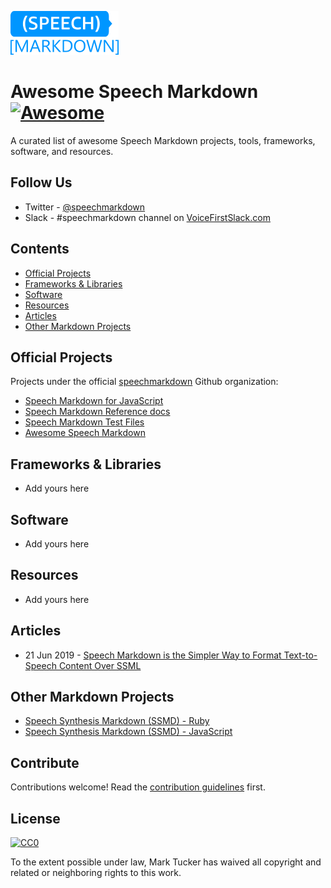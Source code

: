 ![Speech Markdown](logo.png)

# Awesome Speech Markdown [![Awesome](https://awesome.re/badge.svg)](https://awesome.re)


A curated list of awesome Speech Markdown projects, tools, frameworks, software, and resources.

## Follow Us
- Twitter - [@speechmarkdown](https://twitter.com/speechmarkdown)
- Slack - #speechmarkdown channel on [VoiceFirstSlack.com](http://voicefirstslack.com/)

## Contents

- [Official Projects](#official-projects)
- [Frameworks & Libraries](#frameworks-libraries)
- [Software](#software)
- [Resources](#resources)
- [Articles](#articles)
- [Other Markdown Projects](#other-markdown-projects)


## Official Projects

Projects under the official [speechmarkdown](https://github.com/speechmarkdown/) Github organization:

- [Speech Markdown for JavaScript](https://github.com/speechmarkdown/speechmarkdown-js)
- [Speech Markdown Reference docs](https://github.com/speechmarkdown/docs-speechmarkdown-reference)
- [Speech Markdown Test Files](https://github.com/speechmarkdown/speechmarkdown-test-files)
- [Awesome Speech Markdown](https://github.com/speechmarkdown/awesome-speechmarkdown)

## Frameworks & Libraries

- Add yours here

## Software

- Add yours here

## Resources

- Add yours here

## Articles

- 21 Jun 2019 - [Speech Markdown is the Simpler Way to Format Text-to-Speech Content Over SSML](https://voicebot.ai/2019/06/20/speech-markdown-is-the-simpler-way-to-format-text-to-speech-content-over-ssml/)

## Other Markdown Projects
- [Speech Synthesis Markdown (SSMD) - Ruby](https://github.com/machisuji/ssmd)
- [Speech Synthesis Markdown (SSMD) - JavaScript](https://github.com/fabien88/ssmd)

## Contribute

Contributions welcome! Read the [contribution guidelines](contributing.md) first.


## License

[![CC0](https://mirrors.creativecommons.org/presskit/buttons/88x31/svg/cc-zero.svg)](https://creativecommons.org/publicdomain/zero/1.0)

To the extent possible under law, Mark Tucker has waived all copyright and
related or neighboring rights to this work.
